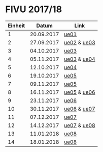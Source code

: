 # FIVU 2017/18

| Einheit | Datum | Link |
|---------|-------|------|
| 1 | 20.09.2017 | [ue01](projects/ue01/main.js) |
| 2 | 27.09.2017 | [ue02](projects/ue02/main.js) & [ue03](projects/ue03/src/main.ts) |
| 3 | 04.10.2017 | [ue03](projects/ue03/src/main.ts) |
| 4 | 05.11.2017 | [ue03](projects/ue03/src/main.ts) & [ue04](projects/ue04/src/main.ts) |
| 5 | 12.10.2017 | [ue04](projects/ue04/src/main.ts) |
| 6 | 19.10.2017 | [ue05](projects/ue05/src/main.ts) |
| 7 | 09.11.2017 | [ue05](projects/ue05/src/main.ts) |
| 8 | 16.11.2017 | [ue05](projects/ue05/src/main.ts) & [ue06](projects/ue06/src/main.ts) |
| 9 | 23.11.2017 | [ue06](projects/ue06/src/main.ts) |
| 10 | 30.11.2017 | [ue06](projects/ue06/src/main.ts) & [ue07](projects/ue07/src/main.ts)|
| 11 | 07.12.2017 | [ue07](projects/ue07/src/main.ts)|
| 12 | 14.12.2017 | [ue07](projects/ue07/src/main.ts) & [ue08](projects/ue08/src/main.ts)|
| 13 | 11.01.2018 | [ue08](projects/ue08/src/main.ts)|
| 14 | 18.01.2018 | [ue08](projects/ue08/src/main.ts)|